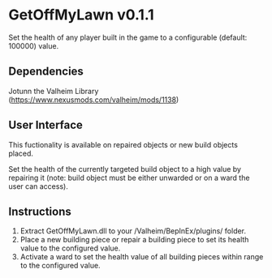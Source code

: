 # GetOffMyLawn v0.1.1
Set the health of any player built in the game to a configurable (default: 100000) value.

## Dependencies
Jotunn the Valheim Library (https://www.nexusmods.com/valheim/mods/1138)

## User Interface
This fuctionality is available on repaired objects or new build objects placed.

Set the health of the currently targeted build object to a high value by repairing it (note: build object must be either unwarded or on a ward the user can access).

## Instructions
1. Extract GetOffMyLawn.dll to your /Valheim/BepInEx/plugins/ folder.
2. Place a new building piece or repair a building piece to set its health value to the configured value.
3. Activate a ward to set the health value of all building pieces within range to the configured value.
